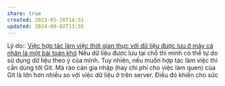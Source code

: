 ```yaml
---
share: true
created: 2023-05-26T14:51
updated: 2024-09-02T13:55
---
```

Lý do:: [Việc hợp tác làm việc thời gian thực với dữ liệu được lưu ở máy cá nhân là một bài toán khó](../../../../%F0%9F%93%9CT%C3%A0i%20nguy%C3%AAn/L%C4%A9nh%20v%E1%BB%B1c/H%E1%BB%A3p%20t%C3%A1c%20l%C3%A0m%20vi%E1%BB%87c/Vi%E1%BB%87c%20h%E1%BB%A3p%20t%C3%A1c%20l%C3%A0m%20vi%E1%BB%87c%20th%E1%BB%9Di%20gian%20th%E1%BB%B1c%20v%E1%BB%9Bi%20d%E1%BB%AF%20li%E1%BB%87u%20%C4%91%C6%B0%E1%BB%A3c%20l%C6%B0u%20%E1%BB%9F%20m%C3%A1y%20c%C3%A1%20nh%C3%A2n%20l%C3%A0%20m%E1%BB%99t%20b%C3%A0i%20to%C3%A1n%20kh%C3%B3.md)
Nếu dữ liệu được lưu tại chỗ thì mình có thể tự do sử dụng dữ liệu theo ý của mình. Tuy nhiên, nếu muốn hợp tác làm việc thì cần dùng tới Git. Mà rào cản gia nhập (hay chi phí cho việc làm quen) của Git là lớn hơn nhiều so với việc dữ liệu ở trên server. Điều đó khiến cho sức
